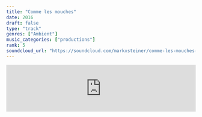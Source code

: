 ```yaml
---
title: "Comme les mouches"
date: 2016
draft: false
type: "track"
genres: ["Ambient"]
music_categories: ["productions"]
rank: 5
soundcloud_url: "https://soundcloud.com/markxsteiner/comme-les-mouches-2016"
---
```

<iframe width="100%" height="125" scrolling="no" frameborder="no" allow="autoplay" src="https://w.soundcloud.com/player/?url=https%3A//api.soundcloud.com/tracks/808481677&color=%23ff5500&auto_play=false&hide_related=true&show_comments=false&show_user=true&show_reposts=false&show_teaser=true"></iframe>